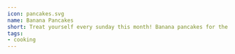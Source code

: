 ```yaml
---
icon: pancakes.svg
name: Banana Pancakes
short: Treat yourself every sunday this month! Banana pancakes for the win!
tags:
- cooking
---
```

